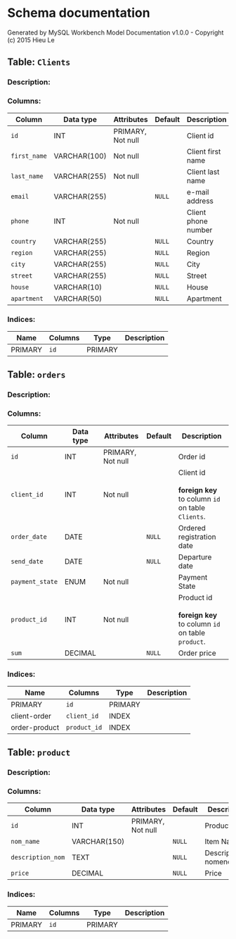 # Schema documentation

Generated by MySQL Workbench Model Documentation v1.0.0 - Copyright (c) 2015 Hieu Le

## Table: `Clients`

### Description: 



### Columns: 

| Column | Data type | Attributes | Default | Description |
| --- | --- | --- | --- | ---  |
| `id` | INT | PRIMARY, Not null |   | Client id |
| `first_name` | VARCHAR(100) | Not null |   | Client first name |
| `last_name` | VARCHAR(255) | Not null |   | Client last name |
| `email` | VARCHAR(255) |  | `NULL` | e-mail address |
| `phone` | INT | Not null |   | Client phone number |
| `country` | VARCHAR(255) |  | `NULL` | Country |
| `region` | VARCHAR(255) |  | `NULL` | Region |
| `сity` | VARCHAR(255) |  | `NULL` | City |
| `street` | VARCHAR(255) |  | `NULL` | Street |
| `house` | VARCHAR(10) |  | `NULL` | House |
| `apartment` | VARCHAR(50) |  | `NULL` | Apartment |


### Indices: 

| Name | Columns | Type | Description |
| --- | --- | --- | --- |
| PRIMARY | `id` | PRIMARY |   |


## Table: `orders`

### Description: 



### Columns: 

| Column | Data type | Attributes | Default | Description |
| --- | --- | --- | --- | ---  |
| `id` | INT | PRIMARY, Not null |   | Order id |
| `client_id` | INT | Not null |   | Client id<br /><br />**foreign key** to column `id` on table `Clients`. |
| `order_date` | DATE |  | `NULL` | Ordered registration date |
| `send_date` | DATE |  | `NULL` | Departure date |
| `payment_state` | ENUM | Not null |   | Payment State |
| `product_id` | INT | Not null |   | Product id<br /><br />**foreign key** to column `id` on table `product`. |
| `sum` | DECIMAL |  | `NULL` | Order price |


### Indices: 

| Name | Columns | Type | Description |
| --- | --- | --- | --- |
| PRIMARY | `id` | PRIMARY |   |
| client-order | `client_id` | INDEX |   |
| order-product | `product_id` | INDEX |   |


## Table: `product`

### Description: 



### Columns: 

| Column | Data type | Attributes | Default | Description |
| --- | --- | --- | --- | ---  |
| `id` | INT | PRIMARY, Not null |   | Product ID |
| `nom_name` | VARCHAR(150) |  | `NULL` | Item Name |
| `description_nom` | TEXT |  | `NULL` | Description nomenclature |
| `price` | DECIMAL |  | `NULL` | Price |


### Indices: 

| Name | Columns | Type | Description |
| --- | --- | --- | --- |
| PRIMARY | `id` | PRIMARY |   |


